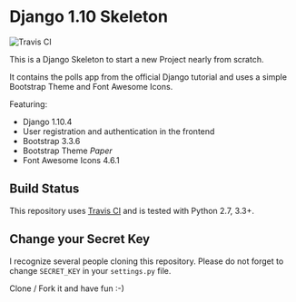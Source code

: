 # Django 1.10 Skeleton

![Travis CI](https://api.travis-ci.org/n2o/django-skeleton.svg?branch=master)

This is a Django Skeleton to start a new Project nearly from scratch.

It contains the polls app from the official Django tutorial and uses a simple Bootstrap Theme and Font Awesome Icons.

Featuring:
* Django 1.10.4
* User registration and authentication in the frontend
* Bootstrap 3.3.6
* Bootstrap Theme *Paper*
* Font Awesome Icons 4.6.1

## Build Status
This repository uses [Travis CI](https://travis-ci.org/n2o/django-skeleton) and is tested with Python 2.7, 3.3+.

## Change your Secret Key
I recognize several people cloning this repository. Please do not forget to change `SECRET_KEY` in your `settings.py` file.

Clone / Fork it and have fun :-)
